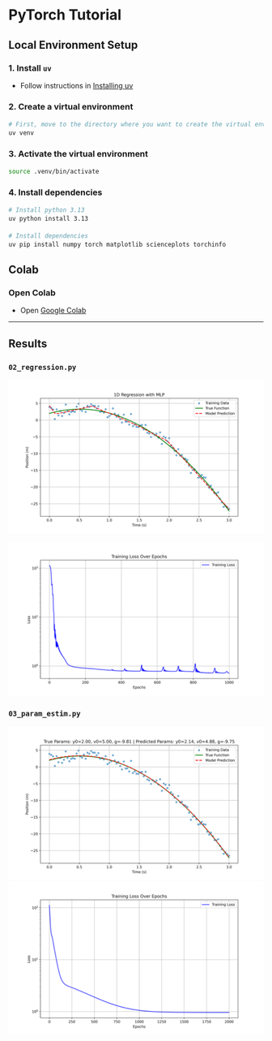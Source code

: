 # PyTorch Tutorial

## Local Environment Setup

### 1. Install `uv`

- Follow instructions in [Installing uv](https://docs.astral.sh/uv/getting-started/installation/)

### 2. Create a virtual environment

```bash
# First, move to the directory where you want to create the virtual environment
uv venv
```

### 3. Activate the virtual environment

```bash
source .venv/bin/activate
```

### 4. Install dependencies

```bash
# Install python 3.13
uv python install 3.13

# Install dependencies
uv pip install numpy torch matplotlib scienceplots torchinfo
```

## Colab

### Open Colab

- Open [Google Colab](https://colab.research.google.com/)

---

## Results

### `02_regression.py`

![Regression](./regression_plot.png)

![Loss](./loss_plot.png)

### `03_param_estim.py`

![Parameter Estimation](./parameter_plot.png)
![Loss](./parameter_loss_plot.png)
